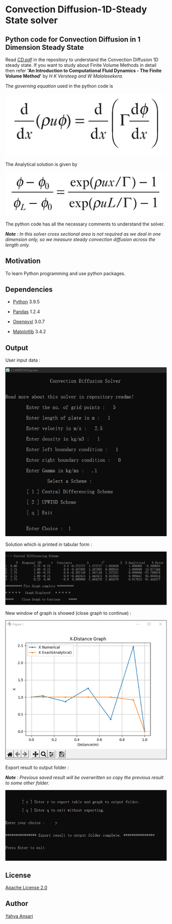# Convection Diffusion-1D-Steady State solver
## Python code for Convection Diffusion in 1 Dimension Steady State

Read _[CD.pdf](CD.pdf)_ in the repository to understand the Convection Diffusion 1D steady state. If you want to study about Finite Volume Methods in detail then refer **'An Introduction to Computational Fluid Dynamics - The Finite Volume Method'** by _H K Versteeg and W Malalasekera._

The _governing equation_ used in the python code is

![governing equation](images/ge.PNG)

The Analytical solution is given by 

![analytical solution](images/an.PNG)

The python code has all the necessary comments to understand the solver.

_**Note** : In this solver cross sectional area is not required as we deal in one dimension only, so we measure steady convection diffusion across the length only._


## Motivation
To learn Python programming and use python packages.

## Dependencies
- [Python](https://python.org) 3.9.5

- [Pandas](https://pandas.pydata.org) 1.2.4

- [Openpyxl](https://openpyxl.readthedocs.io) 3.0.7

- [Matplotlib](https://matplotlib.org) 3.4.2

## Output
User input data :

![input](images/1.PNG)

Solution which is printed in tabular form :

![table](images/2.PNG)

New window of graph is showed (close graph to continue) :

![quit without export](images/3.PNG)

Export result to output folder :

_**Note** : Previous saved result will be overwritten so copy the previous result to some other folder._

![export](images/4.PNG)

## License

[Apache License 2.0](LICENSE)

## Author

[Yahya Ansari](https://github.com/novus-afk)
